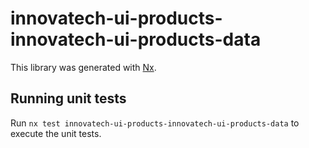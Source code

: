 # innovatech-ui-products-innovatech-ui-products-data

This library was generated with [Nx](https://nx.dev).

## Running unit tests

Run `nx test innovatech-ui-products-innovatech-ui-products-data` to execute the unit tests.
